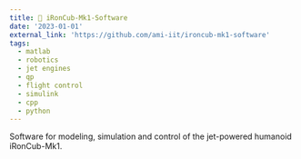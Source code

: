 ```yaml
---
title: 🚀 iRonCub-Mk1-Software
date: '2023-01-01'
external_link: 'https://github.com/ami-iit/ironcub-mk1-software' 
tags:
  - matlab
  - robotics
  - jet engines
  - qp
  - flight control
  - simulink
  - cpp
  - python
---
```


Software for modeling, simulation and control of the jet-powered humanoid iRonCub-Mk1.

<!--more-->

